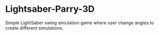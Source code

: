 # Lightsaber-Parry-3D
 Simple LightSaber swing simulation game where user change angles to create different simulations.
